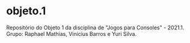 # objeto.1
Repositório do Objeto 1 da disciplina de "Jogos para Consoles" - 2021.1. Grupo: Raphael Mathias, Vinícius Barros e Yuri Silva.
